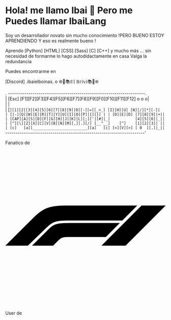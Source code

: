 # Hola! me llamo Ibai 👋 Pero me Puedes llamar IbaiLang

Soy un desarrollador novato sin mucho conocimiento !PERO BUENO ESTOY APRENDIENDO Y eso es realmente bueno !

Aprendo [Python] [HTML] [CSS] [Sass] [C] [C++] y mucho más ... sin necesidad de formarme lo hago autodidactamente en casa Valga la redundancia 

Puedes encontrarme en 

[Discord] .ibaielboinas. o ֍🛜📚𝔼𝕝 𝔹𝕣𝕚𝕧𝕚📚🛜֍




. -------------------------------------------------------------------.        
| [Esc] [F1][F2][F3][F4][F5][F6][F7][F8][F9][F0][F10][F11][F12] o o o|        
|                                                                    |        
| [`][1][2][3][4][5][6][7][8][9][0][-][=][_<_] [I][H][U] [N][/][*][-]|        
| [|-][Q][W][E][R][T][Y][U][I][O][P][{][}] | | [D][E][D] [7][8][9]|+||        
| [CAP][A][S][D][F][G][H][J][K][L][;]['][#]|_|           [4][5][6]|_||        
| [^][\][Z][X][C][V][B][N][M][,][.][/] [__^__]    [^]    [1][2][3]| ||        
| [c]   [a][________________________][a]   [c] [<][V][>] [ 0  ][.]|_||        
`--------------------------------------------------------------------'

Fanatico de <svg role="img" viewBox="0 0 24 24" xmlns="http://www.w3.org/2000/svg"><path d="M9.6 11.24h7.91L19.75 9H9.39c-2.85 0-3.62.34-5.17 1.81C2.71 12.3 0 15 0 15h3.38c.77-.75 2.2-2.13 2.85-2.75.92-.87 1.37-1.01 3.37-1.01zM20.39 9l-6 6H18l6-6h-3.61zm-3.25 2.61H9.88c-2.22 0-2.6.12-3.55 1.07C5.44 13.57 4 15 4 15h3.15l.75-.75c.49-.49.75-.55 1.78-.55h5.37l2.09-2.09z"/></svg>

User de <svg role="img" viewBox="0 0 24 24" xmlns="http://www.w3.org/2000/svg">
  <path d="M8.824 7.287c.008 0 .004 0 0 0zm-2.8-1.4c.006 0 .003 0 0 0zm16.754 2.161c-.505-1.215-1.53-2.528-2.333-2.943.654 1.283 1.033 2.57 1.177 3.53l.002.02c-1.314-3.278-3.544-4.6-5.366-7.477-.091-.147-.184-.292-.273-.446a3.545 3.545 0 01-.13-.24 2.118 2.118 0 01-.172-.46.03.03 0 00-.027-.03.038.038 0 00-.021 0l-.006.001a.037.037 0 00-.01.005L15.624 0c-2.585 1.515-3.657 4.168-3.932 5.856a6.197 6.197 0 00-2.305.587.297.297 0 00-.147.37c.057.162.24.24.396.17a5.622 5.622 0 012.008-.523l.067-.005a5.847 5.847 0 011.957.222l.095.03a5.816 5.816 0 01.616.228c.08.036.16.073.238.112l.107.055a5.835 5.835 0 01.368.211 5.953 5.953 0 012.034 2.104c-.62-.437-1.733-.868-2.803-.681 4.183 2.09 3.06 9.292-2.737 9.02a5.164 5.164 0 01-1.513-.292 4.42 4.42 0 01-.538-.232c-1.42-.735-2.593-2.121-2.74-3.806 0 0 .537-2 3.845-2 .357 0 1.38-.998 1.398-1.287-.005-.095-2.029-.9-2.817-1.677-.422-.416-.622-.616-.8-.767a3.47 3.47 0 00-.301-.227 5.388 5.388 0 01-.032-2.842c-1.195.544-2.124 1.403-2.8 2.163h-.006c-.46-.584-.428-2.51-.402-2.913-.006-.025-.
